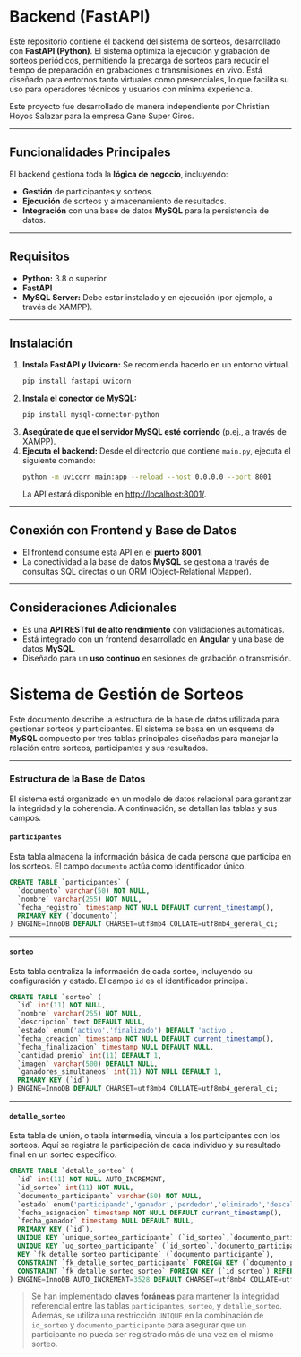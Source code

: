 # Backend (FastAPI)

Este repositorio contiene el backend del sistema de sorteos, desarrollado con **FastAPI (Python)**. El sistema optimiza la ejecución y grabación de sorteos periódicos, permitiendo la precarga de sorteos para reducir el tiempo de preparación en grabaciones o transmisiones en vivo. Está diseñado para entornos tanto virtuales como presenciales, lo que facilita su uso para operadores técnicos y usuarios con mínima experiencia.

Este proyecto fue desarrollado de manera independiente por Christian Hoyos Salazar para la empresa Gane Super Giros.

---

## Funcionalidades Principales

El backend gestiona toda la **lógica de negocio**, incluyendo:

* **Gestión** de participantes y sorteos.
* **Ejecución** de sorteos y almacenamiento de resultados.
* **Integración** con una base de datos **MySQL** para la persistencia de datos.

---

## Requisitos

* **Python:** 3.8 o superior
* **FastAPI**
* **MySQL Server:** Debe estar instalado y en ejecución (por ejemplo, a través de XAMPP).

---

## Instalación

1.  **Instala FastAPI y Uvicorn:** Se recomienda hacerlo en un entorno virtual.
    ```sh
    pip install fastapi uvicorn
    ```
2.  **Instala el conector de MySQL:**
    ```sh
    pip install mysql-connector-python
    ```
3.  **Asegúrate de que el servidor MySQL esté corriendo** (p.ej., a través de XAMPP).
4.  **Ejecuta el backend:** Desde el directorio que contiene `main.py`, ejecuta el siguiente comando:
    ```sh
    python -m uvicorn main:app --reload --host 0.0.0.0 --port 8001
    ```
    La API estará disponible en [http://localhost:8001/](http://localhost:8001/).

---

## Conexión con Frontend y Base de Datos

* El frontend consume esta API en el **puerto 8001**.
* La conectividad a la base de datos **MySQL** se gestiona a través de consultas SQL directas o un ORM (Object-Relational Mapper).

---

## Consideraciones Adicionales

* Es una **API RESTful de alto rendimiento** con validaciones automáticas.
* Está integrado con un frontend desarrollado en **Angular** y una base de datos **MySQL**.
* Diseñado para un **uso continuo** en sesiones de grabación o transmisión.




# Sistema de Gestión de Sorteos

Este documento describe la estructura de la base de datos utilizada para gestionar sorteos y participantes. El sistema se basa en un esquema de **MySQL** compuesto por tres tablas principales diseñadas para manejar la relación entre sorteos, participantes y sus resultados.

---

### Estructura de la Base de Datos

El sistema está organizado en un modelo de datos relacional para garantizar la integridad y la coherencia. A continuación, se detallan las tablas y sus campos.

#### **`participantes`**
Esta tabla almacena la información básica de cada persona que participa en los sorteos. El campo `documento` actúa como identificador único.

```sql
CREATE TABLE `participantes` (
  `documento` varchar(50) NOT NULL,
  `nombre` varchar(255) NOT NULL,
  `fecha_registro` timestamp NOT NULL DEFAULT current_timestamp(),
  PRIMARY KEY (`documento`)
) ENGINE=InnoDB DEFAULT CHARSET=utf8mb4 COLLATE=utf8mb4_general_ci;
```

---

#### **`sorteo`**
Esta tabla centraliza la información de cada sorteo, incluyendo su configuración y estado. El campo `id` es el identificador principal.

```sql
CREATE TABLE `sorteo` (
  `id` int(11) NOT NULL,
  `nombre` varchar(255) NOT NULL,
  `descripcion` text DEFAULT NULL,
  `estado` enum('activo','finalizado') DEFAULT 'activo',
  `fecha_creacion` timestamp NOT NULL DEFAULT current_timestamp(),
  `fecha_finalizacion` timestamp NULL DEFAULT NULL,
  `cantidad_premio` int(11) DEFAULT 1,
  `imagen` varchar(500) DEFAULT NULL,
  `ganadores_simultaneos` int(11) NOT NULL DEFAULT 1,
  PRIMARY KEY (`id`)
) ENGINE=InnoDB DEFAULT CHARSET=utf8mb4 COLLATE=utf8mb4_general_ci;
```

---

#### **`detalle_sorteo`**
Esta tabla de unión, o tabla intermedia, vincula a los participantes con los sorteos. Aquí se registra la participación de cada individuo y su resultado final en un sorteo específico.

```sql
CREATE TABLE `detalle_sorteo` (
  `id` int(11) NOT NULL AUTO_INCREMENT,
  `id_sorteo` int(11) NOT NULL,
  `documento_participante` varchar(50) NOT NULL,
  `estado` enum('participando','ganador','perdedor','eliminado','descalificado') DEFAULT 'participando',
  `fecha_asignacion` timestamp NOT NULL DEFAULT current_timestamp(),
  `fecha_ganador` timestamp NULL DEFAULT NULL,
  PRIMARY KEY (`id`),
  UNIQUE KEY `unique_sorteo_participante` (`id_sorteo`,`documento_participante`),
  UNIQUE KEY `uq_sorteo_participante` (`id_sorteo`,`documento_participante`),
  KEY `fk_detalle_sorteo_participante` (`documento_participante`),
  CONSTRAINT `fk_detalle_sorteo_participante` FOREIGN KEY (`documento_participante`) REFERENCES `participantes` (`documento`) ON DELETE CASCADE,
  CONSTRAINT `fk_detalle_sorteo_sorteo` FOREIGN KEY (`id_sorteo`) REFERENCES `sorteo` (`id`) ON DELETE CASCADE
) ENGINE=InnoDB AUTO_INCREMENT=3528 DEFAULT CHARSET=utf8mb4 COLLATE=utf8mb4_general_ci;
```

> Se han implementado **claves foráneas** para mantener la integridad referencial entre las tablas `participantes`, `sorteo`, y `detalle_sorteo`. Además, se utiliza una restricción `UNIQUE` en la combinación de `id_sorteo` y `documento_participante` para asegurar que un participante no pueda ser registrado más de una vez en el mismo sorteo.
